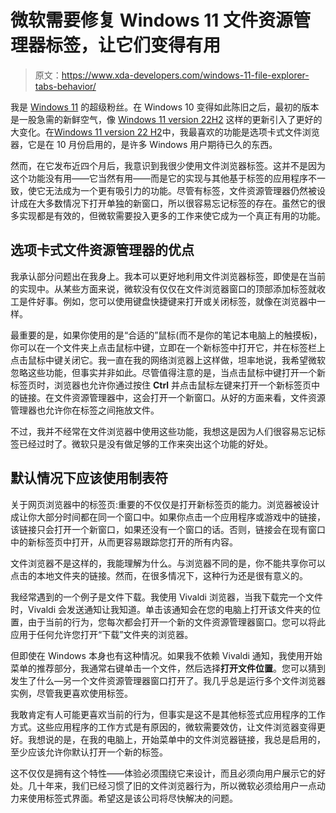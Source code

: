 # 微软需要修复 Windows 11 文件资源管理器标签，让它们变得有用

> 原文：<https://www.xda-developers.com/windows-11-file-explorer-tabs-behavior/>

我是 [Windows 11](https://www.xda-developers.com/windows-11/) 的超级粉丝。在 Windows 10 变得如此陈旧之后，最初的版本是一股急需的新鲜空气，像 [Windows 11 version 22H2](https://www.xda-developers.com/windows-11-22h2/) 这样的更新引入了更好的大变化。在[Windows 11 version 22 H2](https://www.xda-developers.com/five-favorite-features-windows-11-version-22h2/)中，我最喜欢的功能是选项卡式文件浏览器，它是在 10 月份启用的，是许多 Windows 用户期待已久的东西。

然而，在它发布近四个月后，我意识到我很少使用文件浏览器标签。这并不是因为这个功能没有用——它当然有用——而是它的实现与其他基于标签的应用程序不一致，使它无法成为一个更有吸引力的功能。尽管有标签，文件资源管理器仍然被设计成在大多数情况下打开单独的新窗口，所以很容易忘记标签的存在。虽然它的很多实现都是有效的，但微软需要投入更多的工作来使它成为一个真正有用的功能。

## 选项卡式文件资源管理器的优点

我承认部分问题出在我身上。我本可以更好地利用文件浏览器标签，即使是在当前的实现中。从某些方面来说，微软没有仅仅在文件浏览器窗口的顶部添加标签就收工是件好事。例如，您可以使用键盘快捷键来打开或关闭标签，就像在浏览器中一样。

最重要的是，如果你使用的是“合适的”鼠标(而不是你的笔记本电脑上的触摸板)，你可以在一个文件夹上点击鼠标中键，立即在一个新标签中打开它，并在标签栏上点击鼠标中键关闭它。我一直在我的网络浏览器上这样做，坦率地说，我希望微软忽略这些功能，但事实并非如此。尽管值得注意的是，当点击鼠标中键打开一个新标签页时，浏览器也允许你通过按住 **Ctrl** 并点击鼠标左键来打开一个新标签页中的链接。在文件资源管理器中，这会打开一个新窗口。从好的方面来看，文件资源管理器也允许你在标签之间拖放文件。

不过，我并不经常在文件浏览器中使用这些功能，我想这是因为人们很容易忘记标签已经过时了。微软只是没有做足够的工作来突出这个功能的好处。

## 默认情况下应该使用制表符

关于网页浏览器中的标签页:重要的不仅仅是打开新标签页的能力。浏览器被设计成让你大部分时间都在同一个窗口中。如果你点击一个应用程序或游戏中的链接，该链接只会打开一个新窗口，如果还没有一个窗口的话。否则，链接会在现有窗口中的新标签页中打开，从而更容易跟踪您打开的所有内容。

文件浏览器不是这样的，我能理解为什么。与浏览器不同的是，你不能共享你可以点击的本地文件夹的链接。然而，在很多情况下，这种行为还是很有意义的。

我经常遇到的一个例子是文件下载。我使用 Vivaldi 浏览器，当我下载完一个文件时，Vivaldi 会发送通知让我知道。单击该通知会在您的电脑上打开该文件夹的位置，由于当前的行为，您每次都会打开一个新的文件资源管理器窗口。您可以将此应用于任何允许您打开“下载”文件夹的浏览器。

但即使在 Windows 本身也有这种情况。如果我不依赖 Vivaldi 通知，我使用开始菜单的推荐部分，我通常右键单击一个文件，然后选择**打开文件位置**。您可以猜到发生了什么—另一个文件资源管理器窗口打开了。我几乎总是运行多个文件浏览器实例，尽管我更喜欢使用标签。

我敢肯定有人可能更喜欢当前的行为，但事实是这不是其他标签式应用程序的工作方式。这些应用程序的工作方式是有原因的，微软需要效仿，让文件浏览器变得更好。我想说的是，在我的电脑上，开始菜单中的文件浏览器链接，我总是启用的，至少应该允许你默认打开一个新的标签。

这不仅仅是拥有这个特性——体验必须围绕它来设计，而且必须向用户展示它的好处。几十年来，我们已经习惯了旧的文件浏览器行为，所以微软必须给用户一点动力来使用标签式界面。希望这是该公司将尽快解决的问题。